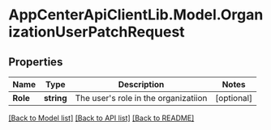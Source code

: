 # AppCenterApiClientLib.Model.OrganizationUserPatchRequest
## Properties

Name | Type | Description | Notes
------------ | ------------- | ------------- | -------------
**Role** | **string** | The user&#x27;s role in the organizatiion | [optional] 

[[Back to Model list]](../README.md#documentation-for-models) [[Back to API list]](../README.md#documentation-for-api-endpoints) [[Back to README]](../README.md)

